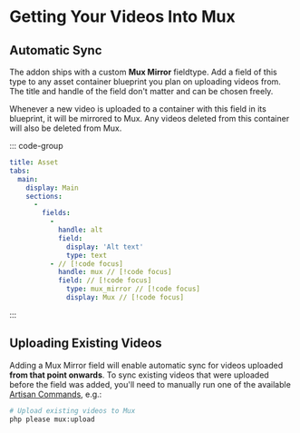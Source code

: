 # Getting Your Videos Into Mux

## Automatic Sync

The addon ships with a custom **Mux Mirror** fieldtype. Add a field of this type to
any asset container blueprint you plan on uploading videos from. The title and handle
of the field don't matter and can be chosen freely.

Whenever a new video is uploaded to a container with this field in its blueprint, it will
be mirrored to Mux. Any videos deleted from this container will also be deleted from Mux.

::: code-group

```yaml [resources/blueprints/assets/assets.yaml]
title: Asset
tabs:
  main:
    display: Main
    sections:
      -
        fields:
          -
            handle: alt
            field:
              display: 'Alt text'
              type: text
          - // [!code focus]
            handle: mux // [!code focus]
            field: // [!code focus]
              type: mux_mirror // [!code focus]
              display: Mux // [!code focus]
```

:::

## Uploading Existing Videos

Adding a Mux Mirror field will enable automatic sync for videos uploaded **from that point onwards**.
To sync existing videos that were uploaded before the field was added, you'll need to manually run
one of the available [Artisan Commands](/commands), e.g.:

```sh
# Upload existing videos to Mux
php please mux:upload
```
